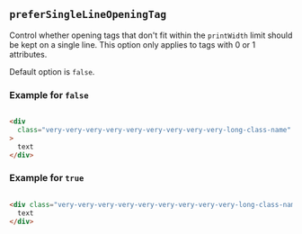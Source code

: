 ## `preferSingleLineOpeningTag`

Control whether opening tags that don't fit within the `printWidth` limit
should be kept on a single line. This option only applies to tags with 0 or 1 attributes.

Default option is `false`.

### Example for `false`

```html

<div
  class="very-very-very-very-very-very-very-very-very-long-class-name"
>
  text
</div>
```

### Example for `true`

```html

<div class="very-very-very-very-very-very-very-very-very-long-class-name">
  text
</div>
```

